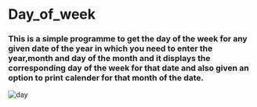 # Day_of_week
### This is a simple programme to get the day of the week for any given date of the year in which you need to enter the year,month and day of the month and it displays the corresponding day of the week for that date and also given an option to print calender for that month of the date.
![day](https://user-images.githubusercontent.com/107844406/210858104-bb130a52-b12e-4b68-b14a-c6f34056d3cf.jpg)
